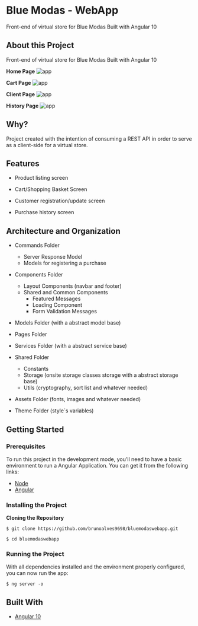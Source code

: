 # Blue Modas - WebApp

Front-end of virtual store for Blue Modas Built with Angular 10

## About this Project

Front-end of virtual store for Blue Modas Built with Angular 10

**Home Page**
![app](https://github.com/brunoalves9698/bluemodaswebapp/screen-shots/blob/master/01-home.JPG)

**Cart Page**
![app](https://github.com/brunoalves9698/bluemodaswebapp/screen-shots/blob/master/02-carrinho.JPG)

**Client Page**
![app](https://github.com/brunoalves9698/bluemodaswebapp/screen-shots/blob/master/03-cliente.JPG)

**History Page**
![app](https://github.com/brunoalves9698/bluemodaswebapp/screen-shots/blob/master/04-historico.JPG)

## Why?

Project created with the intention of consuming a REST API in order to serve as a client-side for a virtual store.

## Features

- Product listing screen

- Cart/Shopping Basket Screen

- Customer registration/update screen

- Purchase history screen

## Architecture and Organization

- Commands Folder
  - Server Response Model
  - Models for registering a purchase

- Components Folder
  - Layout Components (navbar and footer)
  - Shared and Common Components
    - Featured Messages
    - Loading Component
    - Form Validation Messages
  
- Models Folder (with a abstract model base)
   
- Pages Folder
 
- Services Folder (with a abstract service base)

- Shared Folder
  - Constants
  - Storage (onsite storage classes storage with a abstract storage base)
  - Utils (cryptography, sort list and whatever needed)

- Assets Folder (fonts, images and whatever needed)

- Theme Folder (style´s variables)
   
## Getting Started

### Prerequisites

To run this project in the development mode, you'll need to have a basic environment to run a Angular Application. You can get it from the following links:
- [Node](https://nodejs.org/en/download/)
- [Angular](https://angular.io/cli)

### Installing the Project

**Cloning the Repository**

```
$ git clone https://github.com/brunoalves9698/bluemodaswebapp.git

$ cd bluemodaswebapp
```

### Running the Project

With all dependencies installed and the environment properly configured, you can now run the app:

```
$ ng server -o 
```

## Built With

- [Angular 10](https://angular.io/)
